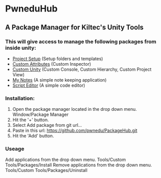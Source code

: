 # PwneduHub

## A Package Manager for Kiltec's Unity Tools

### This will give access to manage the following packages from inside unity:

* [Project Setup](https://github.com/pwnedu/ProjectSetup) (Setup folders and templates) 
* [Custom Attributes](https://github.com/pwnedu/CustomAttributes) (Custom Inspector) 
* [Custom Unity](https://github.com/pwnedu/CustomUnity) (Custom Console, Custom Hierarchy, Custom Project View) 
* [My Notes](https://github.com/pwnedu/MyNotes) (A simple note keeping application) 
* [Script Editor](https://github.com/pwnedu/ScriptEditor) (A simple code editor) 

### Installation:

1. Open the package manager located in the drop down menu. Window/Package Manager
2. Hit the '+' button.
2. Select Add package from git url...
3. Paste in this url: https://github.com/pwnedu/PackageHub.git
4. Hit the 'Add' button.

### Useage

Add applications from the drop down menu. Tools/Custom Tools/Packages/Install
Remove applications from the drop down menu. Tools/Custom Tools/Packages/Uninstall